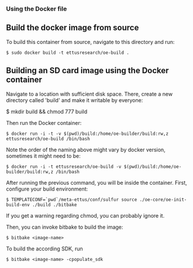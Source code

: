 ### Using the Docker file

## Build the docker image from source

To build this container from source, navigate to this directory and run:

    $ sudo docker build -t ettusresearch/oe-build .

## Building an SD card image using the Docker container

Navigate to a location with sufficient disk space. There, create a new directory
called 'build' and make it writable by everyone:

   $ mkdir build && chmod 777 build

Then run the Docker container:

    $ docker run -i -t -v $(pwd)/build:/home/oe-builder/build:rw,z ettusresearch/oe-build /bin/bash

Note the order of the naming above might vary by docker version, sometimes it might need to be:

    $ docker run -i -t ettusresearch/oe-build -v $(pwd)/build:/home/oe-builder/build:rw,z /bin/bash

After running the previous command, you will be inside the container. First,
configure your build environment:

    $ TEMPLATECONF=`pwd`/meta-ettus/conf/sulfur source ./oe-core/oe-init-build-env ./build ./bitbake

If you get a warning regarding chmod, you can probably ignore it.

Then, you can invoke bitbake to build the image:

    $ bitbake <image-name>

To build the according SDK, run

    $ bitbake <image-name> -cpopulate_sdk


